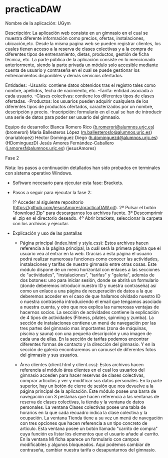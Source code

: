 # practicaDAW
Nombre de la aplicación: UGym

Descripción: La aplicación web consiste en un gimnasio en el cual se muestra diferente información como precios, ofertas, instalaciones,              ubicación,etc.
             Desde la misma pagina web se pueden registrar clientes, los cuales tienen acceso a la reserva de clases colectivas y a la                compra de diferentes tipos de entrenamiento, dietas, productos, gestión de ficha técnica, etc. 
             La parte pública de la aplicación consiste en lo mencionado anteriormente, siendo la parte privada un módulo solo accesible              mediante cuenta de usuario y contraseña en el cual se puede gestionar los entrenamientos disponibles y demás servicios                   ofertados.  
             
Entidades: 
          -Usuario: contiene datos obtenidos tras el registro tales como nombre, apellidos, fecha de nacimiento, etc.
          -Tarifa: entidad asociada a cada usuario. 
          -Clases colectivas: contiene los diferentes tipos de clases ofertadas.
          -Productos: los usuarios pueden adquirir cualquiera de los diferentes tipos de productos ofertados, caracterizados por un                 nombre, descripción y precio.
          -Inscripción: formulario en el cual se han de introducir una serie de datos para poder ser usuario del gimnasio.
          
Equipo de desarrollo:
                      Blanca Romero Rico (b.romerori@alumnos.urjc.es) (bromerori)
                      María Ballesteros López (m.ballesteroslo@alumnos.urjc.es) (mariablopez)
                      Héctor Domínguez Diego (h.dominguezd@alumnos.urjc.es) (HDominguezD)
                      Jesús Amores Fernández-Caballero (j.amoresf@alumnos.urjc.es) (jesusAmores)

Fase 2

Nota: los pasos a continuación detallados han sido probados en terminales con sistema operativo Windows.

- Software necesario para ejecutar esta fase: Brackets.

- Pasos a seguir para ejecutar la fase 2:
  
  1º Acceder al siguiente repositorio (https://github.com/jesusAmores/practicaDAW.git).
  2º Pulsar el botón "download Zip" para descargarnos los archivos fuente.
  3º Descomprimir el .zip en el directorio deseado.
  4º Abrir brackets, seleccionar la carpeta con los archivos y ejecutar.

- Explicación y uso de las pantallas

  - Página principal (index.html y style.css): 
    Estos archivos hacen referencia a la página principal, la cuál será la primera página que el usuario vea al entrar en la web.
    Gracias a esta página el usuario podrá realizar numerosas funciones como conocer las actividades, instalaciones y tarifas de          nuestro gimnasio entre otras cosas.
    Este módulo dispone de un menú horizontal con enlaces a las secciones de "actividades", "instalaciones", "tarifas" y "galería",      además de dos botones: uno para iniciar sesión, donde se abrirá un formulario (donde deberemos introducir nuestro ID y nuestra contraseña) así como un enlace a una página de recuperación de datos a la que deberemos acceder en el caso de que hallamos olvidado nuestro ID o nuestra contraseña introduciendo el email que tengamos asociado a nuestra cuenta, y otro que nos explica las numerosas ventajas de hacernos socios.
    La sección de actividades contiene la explicación de 4 tipos de actividades (Fitness, pilates, spinning y zumba).
    La sección de instalaciones contiene un menú de navegación por las tres partes del gimnasio mas importantes (zona de máquinas,        piscina y sauna) con una pequeña descripción y una imagen de cada una de ellas.
    En la sección de tarifas podemos encontrar diferentes formas de contacto y la dirección del gimnasio.
    Y en la sección de galería encontraremos un carousel de diferentes fotos del gimnasio y sus usuarios.

  - Área clientes (client.html y client.css):
    Estos archivos hacen referencia al módulo área clientes en el cual los usuarios del gimnasio acceden para hacer reservas de clases     colectivas, comprar artículos y ver y modificar sus datos personales. En la parte superior, hay un botón de cierre de sesión que      nos devuelve a la página principal de la aplicación.
    Este módulo posee una barra de navegación con 3 pestañas que hacen referencia a las ventanas de reserva de clases colectivas, la      tienda y la ventana de datos personales.
    La ventana Clases colectivas posee una tabla de horarios en la que cada recuadro indica la clase colectiva y la ocupación.
    La ventana Tienda tiene a su vez un menú de navegación con tres opciones que hacen referencia a un tipo concreto de artículo. Esta     ventana posee un botón llamado "carrito de compra" cuya función es listar los elementos que el usuario añade al carrito.
    En la ventana Mi ficha aparece un formulario con campos modificables y algunos bloqueados. Aquí podemos cambiar de contraseña,        cambiar nuestra tarifa o desapuntarnos del gimnasio.

